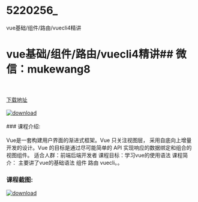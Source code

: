 # 5220256_
vue基础/组件/路由/vuecli4精讲
# vue基础/组件/路由/vuecli4精讲## 微信：mukewang8
<br/></br>[下载地址](http://www.36tz.cn/article/5220256 "下载地址")
<br/></br>[![download](http://36tz.cn/muke_img/2021_06_1-57-300x171.png "下载地址")](http://www.36tz.cn/article/5220256 "下载地址")
<br/></br>### 课程介绍:<br/></br>Vue是一套构建用户界面的渐进式框架。Vue 只关注视图层， 采用自底向上增量开发的设计。Vue 的目标是通过尽可能简单的 API 实现响应的数据绑定和组合的视图组件。
适合人群：前端后端开发者 课程目标：学习vue的使用语法 课程简介： 主要讲了vue的基础语法 组件 路由 vuecli。。

### 课程截图:
[![download](http://36tz.cn/muke_img/2021_06_2-52.png "下载地址")](http://www.36tz.cn/article/5220256 "下载地址")
